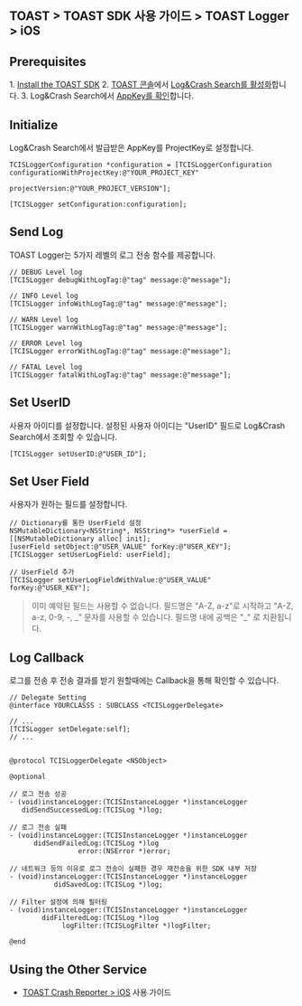 ## TOAST > TOAST SDK 사용 가이드 > TOAST Logger > iOS

## Prerequisites

1\. [Install the TOAST SDK](./getting-started-ios)
2\. [TOAST 콘솔](https://console.cloud.toast.com)에서 [Log&Crash Search를 활성화](https://docs.toast.com/ko/Analytics/Log%20&%20Crash%20Search/ko/console-guide/)합니다.
3\. Log&Crash Search에서 [AppKey를 확인](https://docs.toast.com/ko/Analytics/Log%20&%20Crash%20Search/ko/console-guide/#appkey)합니다.

## Initialize

Log&Crash Search에서 발급받은 AppKey를 ProjectKey로 설정합니다.

```objc
TCISLoggerConfiguration *configuration = [TCISLoggerConfiguration configurationWithProjectKey:@"YOUR_PROJECT_KEY"
                                                                               projectVersion:@"YOUR_PROJECT_VERSION"];

[TCISLogger setConfiguration:configuration];
```

## Send Log

TOAST Logger는 5가지 레벨의 로그 전송 함수를 제공합니다.

```objc
// DEBUG Level log
[TCISLogger debugWithLogTag:@"tag" message:@"message"];

// INFO Level log
[TCISLogger infoWithLogTag:@"tag" message:@"message"];

// WARN Level log
[TCISLogger warnWithLogTag:@"tag" message:@"message"];

// ERROR Level log
[TCISLogger errorWithLogTag:@"tag" message:@"message"];

// FATAL Level log
[TCISLogger fatalWithLogTag:@"tag" message:@"message"];
```

## Set UserID

사용자 아이디를 설정합니다.
설정된 사용자 아이디는 "UserID" 필드로 Log&Crash Search에서 조회할 수 있습니다.

```objc
[TCISLogger setUserID:@"USER_ID"];
```

## Set User Field

사용자가 원하는 필드를 설정합니다.

```objc
// Dictionary를 통한 UserField 설정
NSMutableDictionary<NSString*, NSString*> *userField = [[NSMutableDictionary alloc] init];  
[userField setObject:@"USER_VALUE" forKey:@"USER_KEY"];
[TCISLogger setUserLogField: userField];

// UserField 추가
[TCISLogger setUserLogFieldWithValue:@"USER_VALUE" forKey:@"USER_KEY"];
```

> 이미 예약된 필드는 사용할 수 없습니다.
> 필드명은 "A-Z, a-z"로 시작하고 "A-Z, a-z, 0-9, -, _" 문자를 사용할 수 있습니다.
> 필드명 내에 공백은 "\_" 로 치환됩니다.

## Log Callback

로그를 전송 후 전송 결과를 받기 원할때에는 Callback을 통해 확인할 수 있습니다.

```objc
// Delegate Setting
@interface YOURCLASSS : SUBCLASS <TCISLoggerDelegate>

// ...
[TCISLogger setDelegate:self];
// ...


@protocol TCISLoggerDelegate <NSObject>

@optional

// 로그 전송 성공
- (void)instanceLogger:(TCISInstanceLogger *)instanceLogger
   didSendSuccessedLog:(TCISLog *)log;

// 로그 전송 실패
- (void)instanceLogger:(TCISInstanceLogger *)instanceLogger
      didSendFailedLog:(TCISLog *)log
                 error:(NSError *)error;

// 네트워크 등의 이유로 로그 전송이 실패한 경우 재전송을 위한 SDK 내부 저장
- (void)instanceLogger:(TCISInstanceLogger *)instanceLogger
           didSavedLog:(TCISLog *)log;

// Filter 설정에 의해 필터링
- (void)instanceLogger:(TCISInstanceLogger *)instanceLogger
        didFilteredLog:(TCISLog *)log
             logFilter:(TCISLogFilter *)logFilter;

@end
```

## Using the Other Service

* [TOAST Crash Reporter > iOS](./crash-reporter-ios) 사용 가이드


